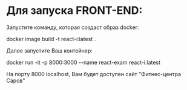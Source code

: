 # Для запуска FRONT-END:

Запустите команду, которая создаст образ docker:

docker image build -t react-i:latest .

Далее запустите Ваш контейнер:

docker run -it -p 8000:3000 --name react-exam react-i:latest

На порту 8000 localhost, Вам будет доступен сайт "Фитнес-центра Саров"

